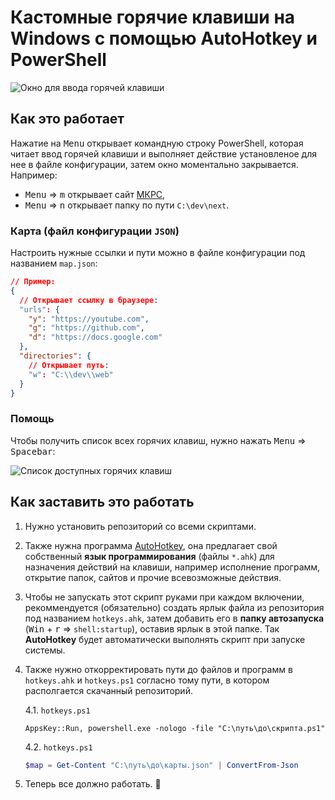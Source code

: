 # Кастомные горячие клавиши на Windows с помощью AutoHotkey и PowerShell

![Окно для ввода горячей клавиши](https://i.imgur.com/Y3Ag5wb.png)

## Как это работает

Нажатие на <kbd>Menu</kbd> открывает командную строку PowerShell, которая читает ввод горячей клавиши и выполняет действие установленое для нее в файле конфигурации, затем окно моментально закрывается. Например:

- <kbd>Menu</kbd> => <kbd>m</kbd> открывает сайт [МКРС](https://mkrs-beta.vercel.app),
- <kbd>Menu</kbd> => <kbd>n</kbd> открывает папку по пути `C:\dev\next`.

### Карта (файл конфигурации `JSON`)

Настроить нужные ссылки и пути можно в файле конфигурации под названием `map.json`:

```json
// Пример:
{
  // Открывает ссылку в браузере:
  "urls": {
    "y": "https://youtube.com",
    "g": "https://github.com",
    "d": "https://docs.google.com"
  },
  "directories": {
    // Открывает путь:
    "w": "C:\\dev\\web"
  }
}
```

### Помощь

Чтобы получить список всех горячих клавиш, нужно нажать <kbd>Menu</kbd> => <kbd>Spacebar</kbd>:

![Список доступных горячих клавиш](https://i.imgur.com/96dvg1H.png)

## Как заставить это работать

1. Нужно установить репозиторий со всеми скриптами.
2. Также нужна программа [AutoHotkey](https://www.autohotkey.com), она предлагает свой собственный **язык программирования** (файлы `*.ahk`) для назначения действий на клавиши, например исполнение программ, открытие папок, сайтов и прочие всевозможные действия.
3. Чтобы не запускать этот скрипт руками при каждом включении, рекоммендуется (обязательно) создать ярлык файла из репозитория под названием `hotkeys.ahk`, затем добавить его в **папку автозапуска** (<kbd>Win</kbd> + <kbd>r</kbd> => `shell:startup`), оставив ярлык в этой папке. Так **AutoHotkey** будет автоматически выполнять скрипт при запуске системы.
4. Также нужно откорректировать пути до файлов и программ в `hotkeys.ahk` и `hotkeys.ps1` согласно тому пути, в котором располгается скачанный репозиторий.

   4.1. `hotkeys.ps1`

   ```ahk
   AppsKey::Run, powershell.exe -nologo -file "C:\путь\до\скрипта.ps1"
   ```

   4.2. `hotkeys.ps1`

   ```powershell
   $map = Get-Content "C:\путь\до\карты.json" | ConvertFrom-Json
   ```

5. Теперь все должно работать. 🎉
